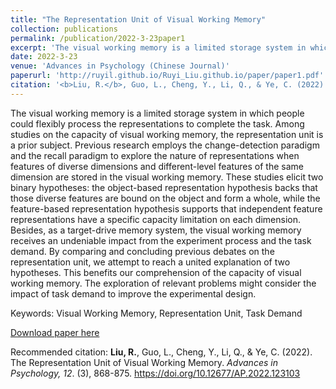 ```yaml
---
title: "The Representation Unit of Visual Working Memory"
collection: publications
permalink: /publication/2022-3-23paper1
excerpt: 'The visual working memory is a limited storage system in which people could flexibly process the representations to complete the task. Among studies on the capacity of visual working memory, the representation unit is a prior subject. Previous research employs the change-detection paradigm and the recall paradigm to explore the nature of representations when features of diverse dimensions and different-level features of the same dimension are stored in the visual working memory. These studies elicit two binary hypotheses: the object-based representation hypothesis backs that those diverse features are bound on the object and form a whole, while the feature-based representation hypothesis supports that independent feature representations have a specific capacity limitation on each dimension. Besides, as a target-drive memory system, the visual working memory receives an undeniable impact from the experiment process and the task demand. By comparing and concluding previous debates on the representation unit, we attempt to reach a united explanation of two hypotheses. This benefits our comprehension of the capacity of visual working memory. The exploration of relevant problems might consider the impact of task demand to improve the experimental design.'
date: 2022-3-23
venue: 'Advances in Psychology (Chinese Journal)'
paperurl: 'http://ruyil.github.io/Ruyi_Liu.github.io/paper/paper1.pdf'
citation: '<b>Liu, R.</b>, Guo, L., Cheng, Y., Li, Q., & Ye, C. (2022). The Representation Unit of Visual Working Memory. <i>Advances in Psychology, 12</i>. (3), 868-875. https://doi.org/10.12677/AP.2022.123103'
---
```

The visual working memory is a limited storage system in which people could flexibly process the representations to complete the task. Among studies on the capacity of visual working memory, the representation unit is a prior subject. Previous research employs the change-detection paradigm and the recall paradigm to explore the nature of representations when features of diverse dimensions and different-level features of the same dimension are stored in the visual working memory. These studies elicit two binary hypotheses: the object-based representation hypothesis backs that those diverse features are bound on the object and form a whole, while the feature-based representation hypothesis supports that independent feature representations have a specific capacity limitation on each dimension. Besides, as a target-drive memory system, the visual working memory receives an undeniable impact from the experiment process and the task demand. By comparing and concluding previous debates on the representation unit, we attempt to reach a united explanation of two hypotheses. This benefits our comprehension of the capacity of visual working memory. The exploration of relevant problems might consider the impact of task demand to improve the experimental design.

Keywords: Visual Working Memory, Representation Unit, Task Demand

[Download paper here](http://ruyil.github.io/Ruyi_Liu.github.io/paper/paper1.pdf)

Recommended citation: <b>Liu, R.</b>, Guo, L., Cheng, Y., Li, Q., & Ye, C. (2022). The Representation Unit of Visual Working Memory. <i>Advances in Psychology, 12</i>. (3), 868-875. https://doi.org/10.12677/AP.2022.123103
